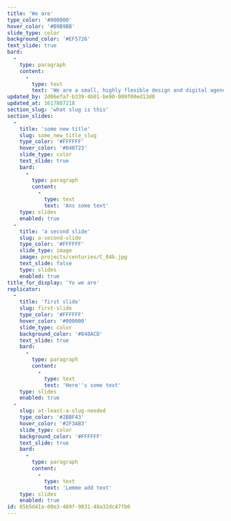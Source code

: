 ```yaml
---
title: 'We are'
type_color: '#000000'
hover_color: '#B9B9BB'
slide_type: color
background_color: '#EF5726'
text_slide: true
bard:
  -
    type: paragraph
    content:
      -
        type: text
        text: 'We are a small, highly flexible design and digital agency with offices in and . Established for over 20 years, the focus of our work is the creation of considered, crafted brand identities and beautiful bespoke content managed websites.'
updated_by: 2d06efa7-b339-4b01-be90-009f00ed13d0
updated_at: 1617807218
section_slug: 'what slug is this'
section_slides:
  -
    title: 'some new title'
    slug: some_new_title_slug
    type_color: '#FFFFFF'
    hover_color: '#040723'
    slide_type: color
    text_slide: true
    bard:
      -
        type: paragraph
        content:
          -
            type: text
            text: 'Ans some text'
    type: slides
    enabled: true
  -
    title: 'a second slide'
    slug: a-second-slide
    type_color: '#FFFFFF'
    slide_type: image
    image: projects/centuries/C_04b.jpg
    text_slide: false
    type: slides
    enabled: true
title_for_display: 'Yo we are'
replicator:
  -
    title: 'first slide'
    slug: first-slide
    type_color: '#FFFFFF'
    hover_color: '#000000'
    slide_type: color
    background_color: '#848ACD'
    text_slide: true
    bard:
      -
        type: paragraph
        content:
          -
            type: text
            text: 'Here''s some text'
    type: slides
    enabled: true
  -
    slug: at-least-a-slug-needed
    type_color: '#2BBF43'
    hover_color: '#2F3AB3'
    slide_type: color
    background_color: '#FFFFFF'
    text_slide: true
    bard:
      -
        type: paragraph
        content:
          -
            type: text
            text: 'Lemme add text'
    type: slides
    enabled: true
id: 65b5d41a-00e3-489f-9831-48a32dc47fb6
---
```

